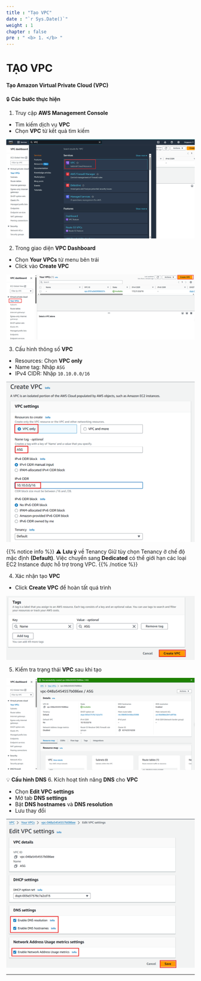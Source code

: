```yaml
---
title : "Tạo VPC"
date : "`r Sys.Date()`"
weight : 1
chapter : false
pre : " <b> 1. </b> "
---
```


# TẠO VPC

#### Tạo Amazon Virtual Private Cloud (VPC)

🔒 **Các bước thực hiện**

1. Truy cập **AWS Management Console**
- Tìm kiếm dịch vụ **VPC**
- Chọn **VPC** từ kết quả tìm kiếm

![Tạo VPC](/images/2/2-1/0001.png?featherlight=false&width=90pc)

2. Trong giao diện **VPC Dashboard**
- Chọn **Your VPCs** từ menu bên trái
- Click vào **Create VPC**

![Tạo VPC](/images/2/2-1/0002.png?featherlight=false&width=90pc)

3. Cấu hình thông số **VPC**
- Resources: Chọn **VPC only**
- Name tag: Nhập `ASG`
- IPv4 CIDR: Nhập `10.10.0.0/16`

![Tạo VPC](/images/2/2-1/0003.png?featherlight=false&width=90pc)

{{% notice info %}}
⚠️ **Lưu ý** về Tenancy Giữ tùy chọn Tenancy ở chế độ mặc định **(Default)**. Việc chuyển sang **Dedicated** có thể giới hạn các loại EC2 Instance được hỗ trợ trong VPC.
{{% /notice %}}

4. Xác nhận tạo **VPC**
- Click **Create VPC** để hoàn tất quá trình

![Tạo VPC](/images/2/2-1/0004.png?featherlight=false&width=90pc)

5. Kiểm tra trạng thái **VPC** sau khi tạo

![Tạo VPC](/images/2/2-1/0005.png?featherlight=false&width=90pc)

💡 **Cấu hình DNS** 
6. Kích hoạt tính năng **DNS** cho **VPC**
- Chọn **Edit VPC settings**
- Mở tab **DNS settings**
- Bật **DNS hostnames** và **DNS resolution**
- Lưu thay đổi

![Tạo VPC](/images/2/2-1/0006.png?featherlight=false&width=90pc)

---